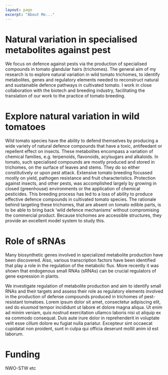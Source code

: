 ```yaml
---
layout: page
excerpt: "About Me..."
---
```



# Natural variation in specialised metabolites against pest

We focus on defence against pests via the production of specialised compounds in tomato glandular hairs (trichomes). The general aim of my research is to explore natural variation in wild tomato trichomes, to identify metabolites, genes and regulatory elements needed to reconstruct natural and sustainable defence pathways in cultivated tomato. I work in close collaboration with the biotech and breeding industry, facilitating the translation of our work to the practice of tomato breeding.

 
# Explore natural variation in wild tomatoes

Wild tomato species have the ability to defend themselves by producing a wide variety of natural defence compounds that have a toxic, antifeedant or repellent effect on insects. These metabolites encompass a variation of chemical families, e.g. terpenoids, flavonoids, acylsugars and alkaloids. In tomato, such specialised compounds are mostly produced and stored in trichomes, on the surface of leaves and stems. They do so either constitutively or upon pest attack. Extensive tomato breeding focussed mostly on yield, pathogen resistance and fruit characteristics. Protection against insects, and other pests, was accomplished largely by growing in closed (greenhouse) environments or the application of chemical pesticides. This breeding process has led to a loss of ability to produce effective defence compounds in cultivated tomato species. The rationale behind targeting these trichomes, that are absent on tomato edible parts, is to be able to bring back ‘wild defence mechanisms’ without compromising the commercial product. Because trichomes are accessible structures, they provide an excellent model system to study this.

 
# Role of sRNAs

Many biosynthetic genes involved in specialized metabolite production have been discovered. Also, various transcription factors have been identified that play a role in the regulation of the metabolic flux. More recently it was shown that endogenous small RNAs (sRNAs) can be crucial regulators of gene expression in plants.

We investigate regulation of metabolite production and aim to identify small RNAs and their targets and assess their role as regulatory elements involved in the production of defense compounds produced in trichomes of pest-resistant tomatoes.
Lorem ipsum dolor sit amet, consectetur adipiscing elit, sed do eiusmod tempor incididunt ut labore et dolore magna aliqua. Ut enim ad minim veniam, quis nostrud exercitation ullamco laboris nisi ut aliquip ex ea commodo consequat. Duis aute irure dolor in reprehenderit in voluptate velit esse cillum dolore eu fugiat nulla pariatur. Excepteur sint occaecat cupidatat non proident, sunt in culpa qui officia deserunt mollit anim id est laborum.

# Funding 
NWO-STW
etc

